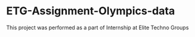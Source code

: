 # ETG-Assignment-Olympics-data
This project was performed as a part of Internship at Elite Techno Groups
